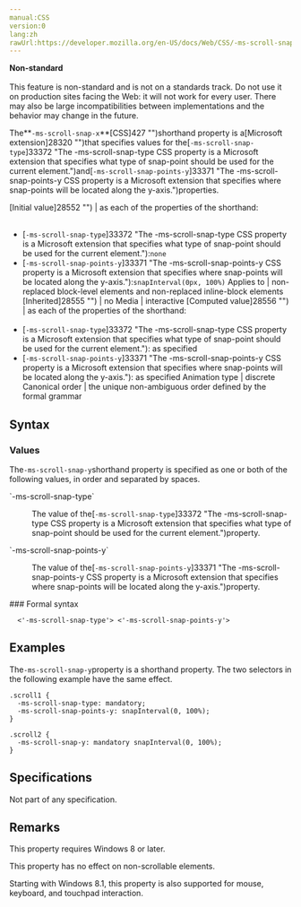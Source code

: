 ```yaml
---
manual:CSS
version:0
lang:zh
rawUrl:https://developer.mozilla.org/en-US/docs/Web/CSS/-ms-scroll-snap-y
---
```






**Non-standard**<br></br>This feature is non-standard and is not on a standards track. Do not use it on production sites facing the Web: it will not work for every user. There may also be large incompatibilities between implementations and the behavior may change in the future.






The**`-ms-scroll-snap-x`**[CSS]427 "")shorthand property is a[Microsoft extension]28320 "")that specifies values for the[`-ms-scroll-snap-type`]33372 "The -ms-scroll-snap-type CSS property is a Microsoft extension that specifies what type of snap-point should be used for the current element.")and[`-ms-scroll-snap-points-y`]33371 "The -ms-scroll-snap-points-y CSS property is a Microsoft extension that specifies where snap-points will be located along the y-axis.")properties.


[Initial value]28552 "") | as each of the properties of the shorthand:<br></br>
* [`-ms-scroll-snap-type`]33372 "The -ms-scroll-snap-type CSS property is a Microsoft extension that specifies what type of snap-point should be used for the current element."):`none`
* [`-ms-scroll-snap-points-y`]33371 "The -ms-scroll-snap-points-y CSS property is a Microsoft extension that specifies where snap-points will be located along the y-axis."):`snapInterval(0px, 100%)` 
Applies to | non-replaced block-level elements and non-replaced inline-block elements 
[Inherited]28555 "") | no 
Media | interactive 
[Computed value]28556 "") | as each of the properties of the shorthand:<br></br>
* [`-ms-scroll-snap-type`]33372 "The -ms-scroll-snap-type CSS property is a Microsoft extension that specifies what type of snap-point should be used for the current element."): as specified
* [`-ms-scroll-snap-points-y`]33371 "The -ms-scroll-snap-points-y CSS property is a Microsoft extension that specifies where snap-points will be located along the y-axis."): as specified 
Animation type | discrete 
Canonical order | the unique non-ambiguous order defined by the formal grammar 


## Syntax<a name="Syntax"></a>

### Values<a name="Values"></a>


The`-ms-scroll-snap-y`shorthand property is specified as one or both of the following values, in order and separated by spaces.

<dl><dt id=''>`-ms-scroll-snap-type`</dt><dd>

The value of the[`-ms-scroll-snap-type`]33372 "The -ms-scroll-snap-type CSS property is a Microsoft extension that specifies what type of snap-point should be used for the current element.")property.

</dd><dt id=''>`-ms-scroll-snap-points-y`</dt><dd>

The value of the[`-ms-scroll-snap-points-y`]33371 "The -ms-scroll-snap-points-y CSS property is a Microsoft extension that specifies where snap-points will be located along the y-axis.")property.

</dd></dl>
### Formal syntax<a name="Formal_syntax"></a>

```
  <'-ms-scroll-snap-type'> <'-ms-scroll-snap-points-y'>

```

## Examples<a name="Examples"></a>


The`-ms-scroll-snap-y`property is a shorthand property. The two selectors in the following example have the same effect.


```
.scroll1 {
  -ms-scroll-snap-type: mandatory;
  -ms-scroll-snap-points-y: snapInterval(0, 100%);
}

.scroll2 {
  -ms-scroll-snap-y: mandatory snapInterval(0, 100%);
}
```

## Specifications<a name="Specifications"></a>


Not part of any specification.


## Remarks<a name="Remarks"></a>


This property requires Windows 8 or later.



This property has no effect on non-scrollable elements.



Starting with Windows 8.1, this property is also supported for mouse, keyboard, and touchpad interaction.




